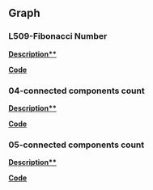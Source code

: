 ## Graph

### L509-Fibonacci Number
**[Description**](https://structy.net/problems/undirected-path)**

**[Code](./03.undirected_path.py)**


### 04-connected components count
**[Description**](https://structy.net/problems/connected-components-count)**

**[Code](./04.connected_components_count.py)**


### 05-connected components count
**[Description**](https://structy.net/problems/largest-component)**

**[Code](./05.largest_component.py)**